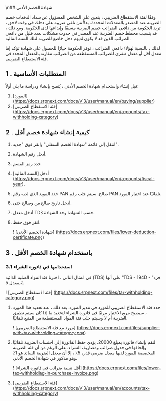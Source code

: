 \n## شهادة الخصم الأدنى

وفقًا لفئة الاستقطاع الضريبي ، يتعين على الشخص المسؤول عن سداد الدفعات خصم الضريبة عند المصدر بالمعدلات المحددة. بدلاً من تلقي ضريبة على دخلك في وقت لاحق ، تريد الحكومة من دافعي الضرائب خصم الضريبة مسبقًا وإيداعها لدى الحكومة. ومع ذلك ، قد يتسبب مخطط خصم الضريبة عند المصدر في حدوث مشكلات لعدد قليل من دافعي الضرائب الذين قد لا يكون لديهم دخل خاضع للضريبة لتلك السنة المالية.

لذلك ، بالنسبة لهؤلاء دافعي الضرائب ، توفر الحكومة خيارًا للحصول على شهادة تؤكد إما معدل أقل أو معدل صفري للضرائب المستقطعة من الضرائب مقارنة بالمعدل المحدد في فئة الاستقطاع الضريبي.

## 1 \. المتطلبات الأساسية

قبل إنشاء واستخدام شهادة الخصم الأدنى ، يُنصح بإنشاء ودراسة ما يلي أولاً:

1. [المورد] (https://docs.erpnext.com/docs/v13/user/manual/en/buying/supplier)
2. [فئة الاستقطاع الضريبي] (https://docs.erpnext.com/docs/v13/user/manual/en/accounts/tax-withholding-category)

## 2 \. كيفية إنشاء شهادة خصم أقل

1. انتقل إلى قائمة "شهادة الخصم السفلي" وانقر فوق "جديد".
2. أدخل رقم الشهادة.
3. حدد رمز القسم.
4. أدخل [السنة المالية] (https://docs.erpnext.com/docs/v13/user/manual/en/accounts/fiscal-year).
5. حدد المورد الذي لديه رقم PAN صالح. سيتم جلب رقم PAN تلقائيًا عند اختيار المورد.
6. أدخل تاريخ صالح من وصالح حتى.
7. أدخل معدل TDS حسب الشهادة وحد الشهادة.
8. انقر فوق حفظ.
    
    ! [شهادة الخصم الأدنى] (https://docs.erpnext.com/files/lower-deduction-certificate.png)
    

## 3 \. باستخدام شهادة الخصم الأقل

### 3.1 استخدامها في فاتورة الشراء

في المثال التالي ، اخترنا فئة المواد الصلبة الذائبة (TDS) على أنها "TDS - 194D - فرد" بمعدل 5٪.

! [فئة الاستقطاع الضريبي] (https://docs.erpnext.com/files/tax-withholding-category.png)

1. حدد فئة الاستقطاع الضريبي للمورد في مدير المورد. بعد ذلك ، عند تحديد هذا المورد ، سيصبح مربع الاختيار مرئيًا في فاتورة الشراء لتحديد ما إذا كان سيتم تطبيق الضريبة أم لا وسيتم جلب فئة المواد المستقطعة من المنبع تلقائيًا.
    
    ! [مورد مع فئة الاستقطاع الضريبي] (https://docs.erpnext.com/files/supplier-with-tax-withholding-category.png)
    
2. لنقم بإنشاء فاتورة بمبلغ 20000. يؤدي حفظ الفاتورة إلى احتساب الضريبة تلقائيًا وإلحاقها في جدول ضرائب ومصاريف الشراء. على الرغم من أن فئة الضريبة المخصصة للمورد لديها معدل ضريبي قدره 5٪ ، إلا أن معدل الضريبة السائد هو 1٪ وهو مذكور في شهادة الخصم الأدنى.
    
    ! [أقل نسبة ضرائب في فاتورة الشراء] (https://docs.erpnext.com/files/lower-tax-withholding-in-purchase-invoice.png)
    

1. [فئة الاستقطاع الضريبي] (https://docs.erpnext.com/docs/v13/user/manual/en/accounts/tax-withholding-category)